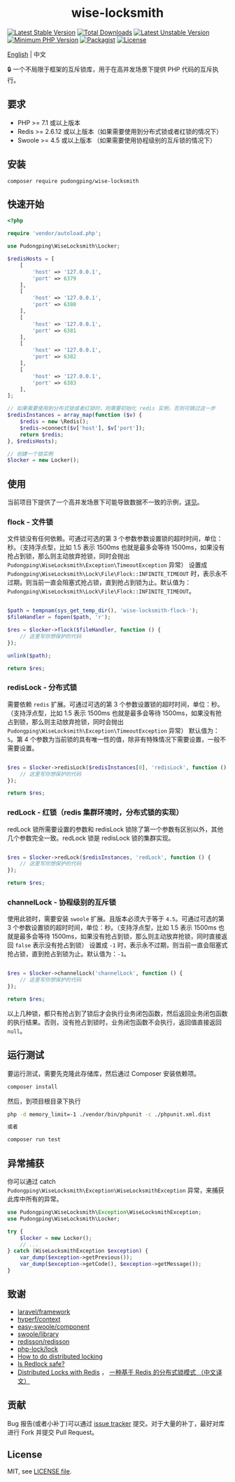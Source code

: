 <h1 align="center">wise-locksmith</h1>

<p align="center">

[![Latest Stable Version](https://poser.pugx.org/pudongping/wise-locksmith/v/stable.svg)](https://packagist.org/packages/pudongping/wise-locksmith)
[![Total Downloads](https://poser.pugx.org/pudongping/wise-locksmith/downloads.svg)](https://packagist.org/packages/pudongping/wise-locksmith)
[![Latest Unstable Version](https://poser.pugx.org/pudongping/wise-locksmith/v/unstable.svg)](https://packagist.org/packages/pudongping/wise-locksmith)
[![Minimum PHP Version](http://img.shields.io/badge/php-%3E%3D%207.1-8892BF.svg)](https://php.net/)
[![Packagist](https://img.shields.io/packagist/v/pudongping/wise-locksmith.svg)](https://github.com/pudongping/wise-locksmith)
[![License](https://poser.pugx.org/pudongping/wise-locksmith/license)](https://packagist.org/packages/pudongping/wise-locksmith)

</p>

[English](./README.md) | 中文

:lock: 一个不局限于框架的互斥锁库，用于在高并发场景下提供 PHP 代码的互斥执行。

## 要求

- PHP >= 7.1 或以上版本
- Redis >= 2.6.12 或以上版本（如果需要使用到分布式锁或者红锁的情况下）
- Swoole >= 4.5 或以上版本 （如果需要使用协程级别的互斥锁的情况下）

## 安装

```shell
composer require pudongping/wise-locksmith
```

## 快速开始

```php
<?php

require 'vendor/autoload.php';

use Pudongping\WiseLocksmith\Locker;

$redisHosts = [
    [
        'host' => '127.0.0.1',
        'port' => 6379
    ],
    [
        'host' => '127.0.0.1',
        'port' => 6380
    ],
    [
        'host' => '127.0.0.1',
        'port' => 6381
    ],
    [
        'host' => '127.0.0.1',
        'port' => 6382
    ],
    [
        'host' => '127.0.0.1',
        'port' => 6383
    ],
];

// 如果需要使用到分布式锁或者红锁时，则需要初始化 redis 实例，否则可跳过这一步
$redisInstances = array_map(function ($v) {
    $redis = new \Redis();
    $redis->connect($v['host'], $v['port']);
    return $redis;
}, $redisHosts);

// 创建一个锁实例
$locker = new Locker();
```

## 使用

当前项目下提供了一个高并发场景下可能导致数据不一致的示例，[详见](./examples)。

### flock - 文件锁

文件锁没有任何依赖。可通过可选的第 3 个参数参数设置锁的超时时间，单位：秒。（支持浮点型，比如 1.5 表示 1500ms 也就是最多会等待 1500ms，如果没有抢占到锁，那么则主动放弃抢锁，同时会抛出 `Pudongping\WiseLocksmith\Exception\TimeoutException` 异常）
设置成 `Pudongping\WiseLocksmith\Lock\File\Flock::INFINITE_TIMEOUT` 时，表示永不过期，则当前一直会阻塞式抢占锁，直到抢占到锁为止。默认值为：`Pudongping\WiseLocksmith\Lock\File\Flock::INFINITE_TIMEOUT`。

```php

$path = tempnam(sys_get_temp_dir(), 'wise-locksmith-flock-');
$fileHandler = fopen($path, 'r');

$res = $locker->flock($fileHandler, function () {
    // 这里写你想保护的代码
});

unlink($path);

return $res;
```

### redisLock - 分布式锁

需要依赖 `redis` 扩展。可通过可选的第 3 个参数设置锁的超时时间，单位：秒。（支持浮点型，比如 1.5 表示 1500ms 也就是最多会等待 1500ms，如果没有抢占到锁，那么则主动放弃抢锁，同时会抛出 `Pudongping\WiseLocksmith\Exception\TimeoutException` 异常）
默认值为：`5`。第 4 个参数为当前锁的具有唯一性的值，除非有特殊情况下需要设置，一般不需要设置。

```php

$res = $locker->redisLock($redisInstances[0], 'redisLock', function () {
    // 这里写你想保护的代码
});

return $res;
```

### redLock - 红锁（redis 集群环境时，分布式锁的实现）

redLock 锁所需要设置的参数和 redisLock 锁除了第一个参数有区别以外，其他几个参数完全一致。redLock 锁是 redisLock 锁的集群实现。

```php

$res = $locker->redLock($redisInstances, 'redLock', function () {
    // 这里写你想保护的代码
});

return $res;
```

### channelLock - 协程级别的互斥锁

使用此锁时，需要安装 `swoole` 扩展。且版本必须大于等于 `4.5`。可通过可选的第 3 个参数设置锁的超时时间，单位：秒。（支持浮点型，比如 1.5 表示 1500ms 也就是最多会等待 1500ms，如果没有抢占到锁，那么则主动放弃抢锁，同时直接返回 `false` 表示没有抢占到锁）
设置成 `-1` 时，表示永不过期，则当前一直会阻塞式抢占锁，直到抢占到锁为止。默认值为：`-1`。

```php

$res = $locker->channelLock('channelLock', function () {
    // 这里写你想保护的代码
});

return $res;
```

以上几种锁，都只有抢占到了锁后才会执行业务闭包函数，然后返回业务闭包函数的执行结果。否则，没有抢占到锁时，业务闭包函数不会执行，返回值直接返回 `null`。

## 运行测试

要运行测试，需要先克隆此存储库，然后通过 Composer 安装依赖项。

```sh
composer install
```

然后，到项目根目录下执行

```bash
php -d memory_limit=-1 ./vendor/bin/phpunit -c ./phpunit.xml.dist

或者

composer run test
```

## 异常捕获

你可以通过 catch `Pudongping\WiseLocksmith\Exception\WiseLocksmithException` 异常，来捕获此库中所有的异常。

```php
use Pudongping\WiseLocksmith\Exception\WiseLocksmithException;
use Pudongping\WiseLocksmith\Locker;

try {
    $locker = new Locker();
    // ...
} catch (WiseLocksmithException $exception) {
    var_dump($exception->getPrevious());
    var_dump($exception->getCode(), $exception->getMessage());
}

```

## 致谢

- [laravel/framework](https://github.com/laravel/framework)
- [hyperf/context](https://github.com/hyperf/context)
- [easy-swoole/component](https://github.com/easy-swoole/component)
- [swoole/library](https://github.com/swoole/library)
- [redisson/redisson](https://github.com/redisson/redisson)
- [php-lock/lock](https://github.com/php-lock/lock)
- [How to do distributed locking](https://martin.kleppmann.com/2016/02/08/how-to-do-distributed-locking.html)
- [Is Redlock safe?](http://antirez.com/news/101)
- [Distributed Locks with Redis](https://redis.io/docs/manual/patterns/distributed-locks/) ， [一种基于 Redis 的分布式锁模式
  （中文译文）](https://learnku.com/database/t/71960)

## 贡献

Bug 报告(或者小补丁)可以通过 [issue tracker](https://github.com/pudongping/wise-locksmith/issues) 提交。对于大量的补丁，最好对库进行 Fork 并提交 Pull Request。

## License

MIT, see [LICENSE file](LICENSE).
